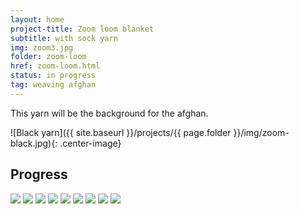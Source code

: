 ```yaml
---
layout: home
project-title: Zoom loom blanket
subtitle: with sock yarn
img: zoom3.jpg
folder: zoom-loom
href: zoom-loom.html
status: in progress
tag: weaving afghan
---
```

This yarn will be the background for the afghan.

![Black yarn]({{ site.baseurl }}/projects/{{ page.folder }}/img/zoom-black.jpg){: .center-image}

## Progress
<section id="photos">
<img src="{{ site.baseurl }}/projects/mitre-afghan/img/mitre1.jpg" />
<img src="{{ site.baseurl }}/projects/zoom-loom/img/zoom1.jpg" />
<img src="{{ site.baseurl }}/projects/zoom-loom/img/zoom2.jpg" />
<img src="{{ site.baseurl }}/projects/zoom-loom/img/zoom3.jpg" />
<img src="{{ site.baseurl }}/projects/zoom-loom/img/zoom4.jpg" />
<img src="{{ site.baseurl }}/projects/zoom-loom/img/zoom5.jpg" />
<img src="{{ site.baseurl }}/projects/zoom-loom/img/zoom6.jpg" />
<img src="{{ site.baseurl }}/projects/zoom-loom/img/zoom7.jpg" />
<img src="{{ site.baseurl }}/projects/zoom-loom/img/zoom8.jpg" />
</section>